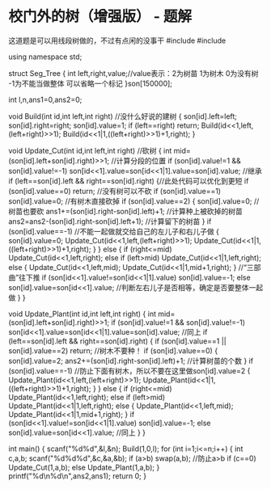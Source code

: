# 校门外的树（增强版） - 题解

这道题是可以用线段树做的，不过有点闲的没事干
#include <iostream>
#include <cstdio>

using namespace std;

struct Seg_Tree
{
    int left,right,value;//value表示：2为树苗 1为树木 0为没有树 -1为不能当做整体 可以省略一个标记 
}son[150000];

int l,n,ans1=0,ans2=0;

void Build(int id,int left,int right) //没什么好说的建树 
{
    son[id].left=left;
    son[id].right=right;
    son[id].value=1;
    if (left==right) return;
    Build(id<<1,left,(left+right)>>1);
    Build(id<<1|1,((left+right)>>1)+1,right);
}

void Update_Cut(int id,int left,int right) //砍树 
{
    int mid=(son[id].left+son[id].right)>>1; //计算分段的位置 
    if (son[id].value!=1 && son[id].value!=-1) son[id<<1].value=son[id<<1|1].value=son[id].value; //继承 
    if (left==son[id].left && right==son[id].right)
    {//此处代码可以优化到更短 
        if (son[id].value==0) return; //没有树可以不砍 
        if (son[id].value==1) son[id].value=0; //有树木直接砍掉 
        if (son[id].value==2)
        {
            son[id].value=0; //树苗也要砍 
            ans1+=(son[id].right-son[id].left)+1; //计算种上被砍掉的树苗 
            ans2=ans2-(son[id].right-son[id].left+1); //计算留下的树苗 
        }
        if (son[id].value==-1) //不能一起做就交给自己的左儿子和右儿子做 
        {
            son[id].value=0;
            Update_Cut(id<<1,left,(left+right)>>1);
            Update_Cut(id<<1|1,((left+right)>>1)+1,right);
        }
    }
    else
    {
        if (right<=mid) Update_Cut(id<<1,left,right);
        else if (left>mid) Update_Cut(id<<1|1,left,right);
        else
        {
            Update_Cut(id<<1,left,mid);
            Update_Cut(id<<1|1,mid+1,right);
        } //“三部曲”往下推 
        if (son[id<<1].value!=son[id<<1|1].value) son[id].value=-1;
            else son[id].value=son[id<<1].value; //判断左右儿子是否相等，确定是否要整体一起做 
    }
}

void Update_Plant(int id,int left,int right)
{
    int mid=(son[id].left+son[id].right)>>1;
    if (son[id].value!=1 && son[id].value!=-1) son[id<<1].value=son[id<<1|1].value=son[id].value; //同上 
    if (left==son[id].left && right==son[id].right)
    {
        if (son[id].value==1 || son[id].value==2) return; //树木不要种！ 
        if (son[id].value==0)
        {
            son[id].value=2;
            ans2+=(son[id].right-son[id].left)+1; //计算树苗的个数 
        }
        if (son[id].value==-1) //防止下面有树木，所以不要在这里做son[id].value=2 
        {
            Update_Plant(id<<1,left,(left+right)>>1);
            Update_Plant(id<<1|1,((left+right)>>1)+1,right);
        }
    }
    else
    {
        if (right<=mid) Update_Plant(id<<1,left,right);
        else if (left>mid) Update_Plant(id<<1|1,left,right);
        else
        {
            Update_Plant(id<<1,left,mid);
            Update_Plant(id<<1|1,mid+1,right);
        }
        if (son[id<<1].value!=son[id<<1|1].value) son[id].value=-1;
            else son[id].value=son[id<<1].value; //同上 
    }
}

int main()
{
    scanf("%d%d",&l,&n);
    Build(1,0,l);
    for (int i=1;i<=n;i++)
    {
        int c,a,b;
        scanf("%d%d%d",&c,&a,&b);
        if (a>b) swap(a,b); //防止a>b 
        if (c==0) Update_Cut(1,a,b);
            else Update_Plant(1,a,b);
    }
    printf("%d\n%d\n",ans2,ans1);
    return 0;
}

 